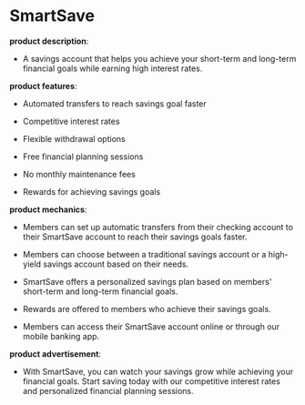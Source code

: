 # SmartSave

**product description**: 

- A savings account that helps you achieve your short-term and long-term financial goals while earning high interest rates.

**product features**: 

- Automated transfers to reach savings goal faster

- Competitive interest rates

- Flexible withdrawal options

- Free financial planning sessions

- No monthly maintenance fees

- Rewards for achieving savings goals

**product mechanics**: 

- Members can set up automatic transfers from their checking account to their SmartSave account to reach their savings goals faster.

- Members can choose between a traditional savings account or a high-yield savings account based on their needs.

- SmartSave offers a personalized savings plan based on members' short-term and long-term financial goals.

- Rewards are offered to members who achieve their savings goals.

- Members can access their SmartSave account online or through our mobile banking app.

**product advertisement**: 

- With SmartSave, you can watch your savings grow while achieving your financial goals. Start saving today with our competitive interest rates and personalized financial planning sessions.

